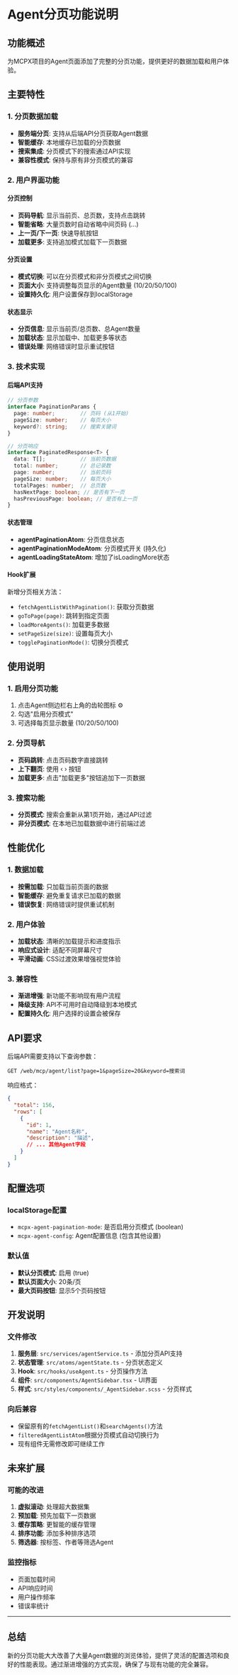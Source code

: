 # Agent分页功能说明

## 功能概述

为MCPX项目的Agent页面添加了完整的分页功能，提供更好的数据加载和用户体验。

## 主要特性

### 1. 分页数据加载
- **服务端分页**: 支持从后端API分页获取Agent数据
- **智能缓存**: 本地缓存已加载的分页数据
- **搜索集成**: 分页模式下的搜索通过API实现
- **兼容性模式**: 保持与原有非分页模式的兼容

### 2. 用户界面功能

#### 分页控制
- **页码导航**: 显示当前页、总页数，支持点击跳转
- **智能省略**: 大量页数时自动省略中间页码 (...)
- **上一页/下一页**: 快速导航按钮
- **加载更多**: 支持追加模式加载下一页数据

#### 分页设置
- **模式切换**: 可以在分页模式和非分页模式之间切换
- **页面大小**: 支持调整每页显示的Agent数量 (10/20/50/100)
- **设置持久化**: 用户设置保存到localStorage

#### 状态显示
- **分页信息**: 显示当前页/总页数、总Agent数量
- **加载状态**: 显示加载中、加载更多等状态
- **错误处理**: 网络错误时显示重试按钮

### 3. 技术实现

#### 后端API支持
```typescript
// 分页参数
interface PaginationParams {
  page: number;        // 页码 (从1开始)
  pageSize: number;    // 每页大小
  keyword?: string;    // 搜索关键词
}

// 分页响应
interface PaginatedResponse<T> {
  data: T[];           // 当前页数据
  total: number;       // 总记录数
  page: number;        // 当前页码
  pageSize: number;    // 每页大小
  totalPages: number;  // 总页数
  hasNextPage: boolean; // 是否有下一页
  hasPreviousPage: boolean; // 是否有上一页
}
```

#### 状态管理
- **agentPaginationAtom**: 分页信息状态
- **agentPaginationModeAtom**: 分页模式开关 (持久化)
- **agentLoadingStateAtom**: 增加了isLoadingMore状态

#### Hook扩展
新增分页相关方法：
- `fetchAgentListWithPagination()`: 获取分页数据
- `goToPage(page)`: 跳转到指定页面
- `loadMoreAgents()`: 加载更多数据
- `setPageSize(size)`: 设置每页大小
- `togglePaginationMode()`: 切换分页模式

## 使用说明

### 1. 启用分页功能
1. 点击Agent侧边栏右上角的齿轮图标 ⚙️
2. 勾选"启用分页模式"
3. 可选择每页显示数量 (10/20/50/100)

### 2. 分页导航
- **页码跳转**: 点击页码数字直接跳转
- **上下翻页**: 使用 ‹ › 按钮
- **加载更多**: 点击"加载更多"按钮追加下一页数据

### 3. 搜索功能
- **分页模式**: 搜索会重新从第1页开始，通过API过滤
- **非分页模式**: 在本地已加载数据中进行前端过滤

## 性能优化

### 1. 数据加载
- **按需加载**: 只加载当前页面的数据
- **智能缓存**: 避免重复请求已加载的数据
- **错误恢复**: 网络错误时提供重试机制

### 2. 用户体验
- **加载状态**: 清晰的加载提示和进度指示
- **响应式设计**: 适配不同屏幕尺寸
- **平滑动画**: CSS过渡效果增强视觉体验

### 3. 兼容性
- **渐进增强**: 新功能不影响现有用户流程
- **降级支持**: API不可用时自动降级到本地模式
- **配置持久化**: 用户选择的设置会被保存

## API要求

后端API需要支持以下查询参数：
```
GET /web/mcp/agent/list?page=1&pageSize=20&keyword=搜索词
```

响应格式：
```json
{
  "total": 156,
  "rows": [
    {
      "id": 1,
      "name": "Agent名称",
      "description": "描述",
      // ... 其他Agent字段
    }
  ]
}
```

## 配置选项

### localStorage配置
- `mcpx-agent-pagination-mode`: 是否启用分页模式 (boolean)
- `mcpx-agent-config`: Agent配置信息 (包含其他设置)

### 默认值
- **默认分页模式**: 启用 (true)
- **默认页面大小**: 20条/页
- **最大页码按钮**: 显示5个页码按钮

## 开发说明

### 文件修改
1. **服务层**: `src/services/agentService.ts` - 添加分页API支持
2. **状态管理**: `src/atoms/agentState.ts` - 分页状态定义
3. **Hook**: `src/hooks/useAgent.ts` - 分页操作方法
4. **组件**: `src/components/AgentSidebar.tsx` - UI界面
5. **样式**: `src/styles/components/_AgentSidebar.scss` - 分页样式

### 向后兼容
- 保留原有的`fetchAgentList()`和`searchAgents()`方法
- `filteredAgentListAtom`根据分页模式自动切换行为
- 现有组件无需修改即可继续工作

## 未来扩展

### 可能的改进
1. **虚拟滚动**: 处理超大数据集
2. **预加载**: 预先加载下一页数据
3. **缓存策略**: 更智能的缓存管理
4. **排序功能**: 添加多种排序选项
5. **筛选器**: 按标签、作者等筛选Agent

### 监控指标
- 页面加载时间
- API响应时间
- 用户操作频率
- 错误率统计

---

## 总结

新的分页功能大大改善了大量Agent数据的浏览体验，提供了灵活的配置选项和良好的性能表现。通过渐进增强的方式实现，确保了与现有功能的完全兼容。 